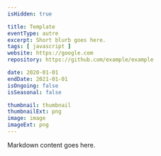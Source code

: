 ```yaml
---
isHidden: true

title: Template
eventType: autre
excerpt: Short blurb goes here.
tags: [ javascript ]
website: https://google.com
repository: https://github.com/example/example

date: 2020-01-01
endDate: 2021-01-01
isOngoing: false
isSeasonal: false

thumbnail: thumbnail
thumbnailExt: png
image: image
imageExt: png
---
```


Markdown content goes here.
